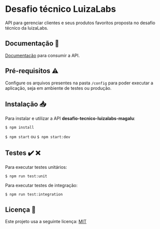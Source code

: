 # Desafio técnico LuizaLabs

API para gerenciar clientes e seus produtos favoritos proposta no desafio técnico da luizaLabs.

## Documentação :memo:
[Documentação](https://documenter.getpostman.com/view/7026806/SzKWvHpy?version=latest#intro) para consumir a API.

## Pré-requisitos  :warning:
Configure os arquivos presentes na pasta `/config` para poder executar a aplicação, seja em ambiente de testes ou produção.

## Instalação :inbox_tray:
Para instalar e utilizar a API **desafio-tecnico-luizalabs-magalu**:

`$ npm install`

`$ npm start` ou `$ npm start:dev`

## Testes :heavy_check_mark: :x:
Para executar testes unitários:

`$ npm run test:unit` 

Para executar testes de integração:

`$ npm run test:integration`

## Licença :scroll:

Este projeto usa a seguinte licença: [MIT](https://github.com/yuricurjak/desafio-tecnico-luizalabs-magalu/blob/master/LICENSE)
